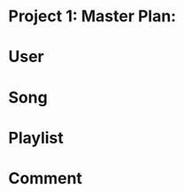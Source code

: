 Project 1: Master Plan:
=======================

User
=====


Song
=====

Playlist
=========

Comment
========

